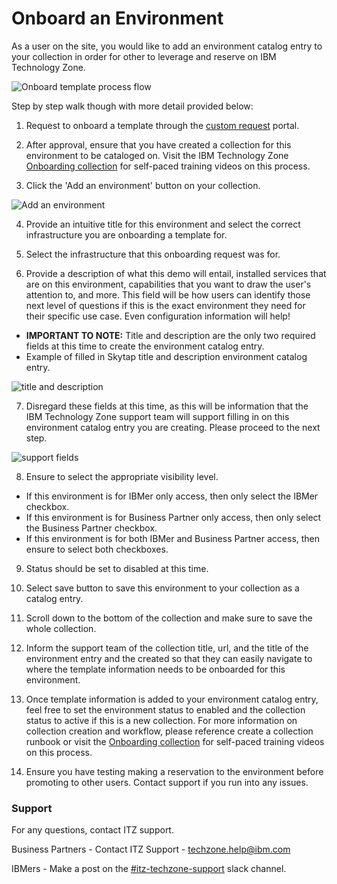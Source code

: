 # Onboard an Environment

As a user on the site, you would like to add an environment catalog entry to your collection in order for other to leverage and reserve on IBM Technology Zone.

![Onboard template process flow](https://github.com/IBM/itz-support-public/blob/main/IBM-Technology-Zone/IBM-Technology-Zone-Runbooks/Images/onboard%20template%20process%20flow.png)

Step by step walk though with more detail provided below: 

1. Request to onboard a template through the [custom request](https://ibm.biz/itz-environment-requests) portal. 

2. After approval, ensure that you have created a collection for this environment to be cataloged on. 
Visit the IBM Technology Zone [Onboarding collection](https://ibm.biz/techzone-onboarding) for self-paced training videos on this process. 

3. Click the 'Add an environment' button on your collection.

![Add an environment](https://github.com/IBM/itz-support-public/blob/main/IBM-Technology-Zone/IBM-Technology-Zone-Runbooks/Images/add%20an%20environment.png)

4. Provide an intuitive title for this environment and select the correct infrastructure you are onboarding a template for. 

5. Select the infrastructure that this onboarding request was for. 

6. Provide a description of what this demo will entail, installed services that are on this environment, capabilities that you want to draw the user's attention to, and more.  This field will be how users can identify those next level of questions if this is the exact environment they need for their specific use case. Even configuration information will help!

- **IMPORTANT TO NOTE:** Title and description are the only two required fields at this time to create the environment catalog entry.  
- Example of filled in Skytap title and description environment catalog entry. 

![title and description](https://github.com/IBM/itz-support-public/blob/main/IBM-Technology-Zone/IBM-Technology-Zone-Runbooks/Images/skytaptitledescriptionexample.png)

7. Disregard these fields at this time, as this will be information that the IBM Technology Zone support team will support filling in on this environment catalog entry you are creating. Please proceed to the next step.

![support fields](https://github.com/IBM/itz-support-public/blob/main/IBM-Technology-Zone/IBM-Technology-Zone-Runbooks/Images/support-skytap-entry.png)

8. Ensure to select the appropriate visibility level. 

- If this environment is for IBMer only access, then only select the IBMer checkbox.
- If this environment is for Business Partner only access, then only select the Business Partner checkbox. 
- If this environment is for both IBMer and Business Partner access, then ensure to select both checkboxes.

9. Status should be set to disabled at this time. 

10. Select save button to save this environment to your collection as a catalog entry.

11. Scroll down to the bottom of the collection and make sure to save the whole collection.

12. Inform the support team of the collection title, url, and the title of the environment entry and the created so that they can easily navigate to where the template information needs to be onboarded for this environment.

13. Once template information is added to your environment catalog entry, feel free to set the environment status to enabled and the collection status to active if this is a new collection. For more information on collection creation and workflow, please reference create a collection runbook or visit the [Onboarding collection](https://ibm.biz/techzone-onboarding) for self-paced training videos on this process. 

14. Ensure you have testing making a reservation to the environment before promoting to other users. Contact support if you run into any issues.

### Support

For any questions, contact ITZ support.

Business Partners - Contact ITZ Support - techzone.help@ibm.com

IBMers - Make a post on the [#itz-techzone-support](https://ibm-techzone.slack.com/archives/C0124J683GW) slack channel.
